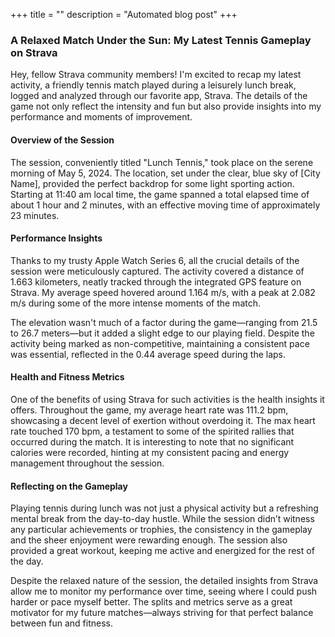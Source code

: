 +++
title = ""
description = "Automated blog post"
+++

### A Relaxed Match Under the Sun: My Latest Tennis Gameplay on Strava

Hey, fellow Strava community members! I'm excited to recap my latest activity, a friendly tennis match played during a leisurely lunch break, logged and analyzed through our favorite app, Strava. The details of the game not only reflect the intensity and fun but also provide insights into my performance and moments of improvement.

#### Overview of the Session
The session, conveniently titled "Lunch Tennis," took place on the serene morning of May 5, 2024. The location, set under the clear, blue sky of [City Name], provided the perfect backdrop for some light sporting action. Starting at 11:40 am local time, the game spanned a total elapsed time of about 1 hour and 2 minutes, with an effective moving time of approximately 23 minutes.

#### Performance Insights
Thanks to my trusty Apple Watch Series 6, all the crucial details of the session were meticulously captured. The activity covered a distance of 1.663 kilometers, neatly tracked through the integrated GPS feature on Strava. My average speed hovered around 1.164 m/s, with a peak at 2.082 m/s during some of the more intense moments of the match.

The elevation wasn't much of a factor during the game—ranging from 21.5 to 26.7 meters—but it added a slight edge to our playing field. Despite the activity being marked as non-competitive, maintaining a consistent pace was essential, reflected in the 0.44 average speed during the laps.

#### Health and Fitness Metrics
One of the benefits of using Strava for such activities is the health insights it offers. Throughout the game, my average heart rate was 111.2 bpm, showcasing a decent level of exertion without overdoing it. The max heart rate touched 170 bpm, a testament to some of the spirited rallies that occurred during the match. It is interesting to note that no significant calories were recorded, hinting at my consistent pacing and energy management throughout the session.

#### Reflecting on the Gameplay
Playing tennis during lunch was not just a physical activity but a refreshing mental break from the day-to-day hustle. While the session didn’t witness any particular achievements or trophies, the consistency in the gameplay and the sheer enjoyment were rewarding enough. The session also provided a great workout, keeping me active and energized for the rest of the day.

Despite the relaxed nature of the session, the detailed insights from Strava allow me to monitor my performance over time, seeing where I could push harder or pace myself better. The splits and metrics serve as a great motivator for my future matches—always striving for that perfect balance between fun and fitness.
